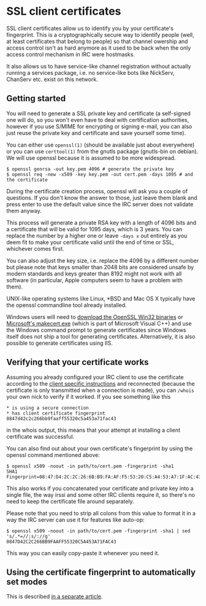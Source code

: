 SSL client certificates
=======================

SSL client certificates allow us to identify you by your certificate's fingerprint.
This is a cryptographically secure way to identify people (well, at least
certificates that belong to people) so that channel owership and access control
isn't as hard anymore as it used to be back when the only access control
mechanism in IRC were hostmasks.

It also allows us to have service-like channel registration without actually
running a services package, i.e. no service-like bots like NickServ, ChanServ
etc. exist on this network.

Getting started
---------------

You will need to generate a SSL private key and certificate (a self-signed one
will do, so you won't even have to deal with certification authorities, however
if you use S/MIME for encrypting or signing e-mail, you can also just reuse the
private key and certificate and save yourself some time).

You can either use `openssl(1)` (should be available just about everywhere)
or you can use `certtool(1)` from the gnutls package (gnutls-bin on debian).
We will use openssl because it is assumed to be more widespread.

	$ openssl genrsa -out key.pem 4096 # generate the private key
	$ openssl req -new -x509 -key key.pem -out cert.pem -days 1095 # and the certificate

During the certificate creation process, openssl will ask you a couple of
questions. If you don't know the answer to those, just leave them blank and
press enter to use the default value since the IRC server does not validate
them anyway.

This process will generate a private RSA key with a length of 4096 bits and a
certificate that will be valid for 1095 days, which is 3 years. You can replace
the number by a higher one or leave `-days x` out entirely as you deem fit to
make your certificate valid until the end of time or SSL, whichever comes first.

You can also adjust the key size, i.e. replace the 4096 by a different number
but please note that keys smaller than 2048 bits are considered unsafe by
modern standards and keys greater than 8192 might not work with all software
(in particular, Apple computers seem to have a problem with them).

UNIX-like operating systems like Linux, \*BSD and Mac OS X typically have the
openssl commandline tool already installed.

Windows users will need to [download the OpenSSL Win32 binaries][openssl-win32]
or [Microsoft's makecert.exe][makecert-win32] (which is part of Microsoft
Visual C++) and use the Windows command prompt to generate certificates since
Windows itself does not ship a tool for generating certificates. Alternatively,
it is also possible to generate certificates using IIS.

Verifying that your certificate works
-------------------------------------

Assuming you already configured your IRC client to use the certificate
according to the [client specific instructions](connect) and reconnected
(because the certificate is only transmitted when a connection is made), you
can `/whois` your own nick to verify if it worked. If you see something like
this

	* is using a secure connection
	* has client certificate fingerprint 0847d42c2c266bb9faaff55320c5a453a71fac43

in the whois output, this means that your attempt at installing a client
certificate was successful.

You can also find out about your own certificate's fingerprint by using the
openssl command mentioned above:

	$ openssl x509 -noout -in path/to/cert.pem -fingerprint -sha1
	SHA1 Fingerprint=08:47:D4:2C:2C:26:6B:B9:FA:AF:F5:53:20:C5:A4:53:A7:1F:AC:43

This also works if you concatenated your certificate and private key into a
single file, the way irssi and some other IRC clients require it, so there's no
need to keep the certificate file around separately.

Please note that you need to strip all colons from this value to format it in a
way the IRC server can use it for features like auto-op:

	$ openssl x509 -noout -in path/to/cert.pem -fingerprint -sha1 | sed 's/.*=//;s/://g'
	0847D42C2C266BB9FAAFF55320C5A453A71FAC43

This way you can easily copy-paste it whenever you need it.

Using the certificate fingerprint to automatically set modes
------------------------------------------------------------

This is described [in a separate article](modes).

[openssl-win32]:  https://www.openssl.org/related/binaries.html
[makecert-win32]: http://msdn.microsoft.com/en-us/library/bfsktky3%28v=vs.110%29.aspx
